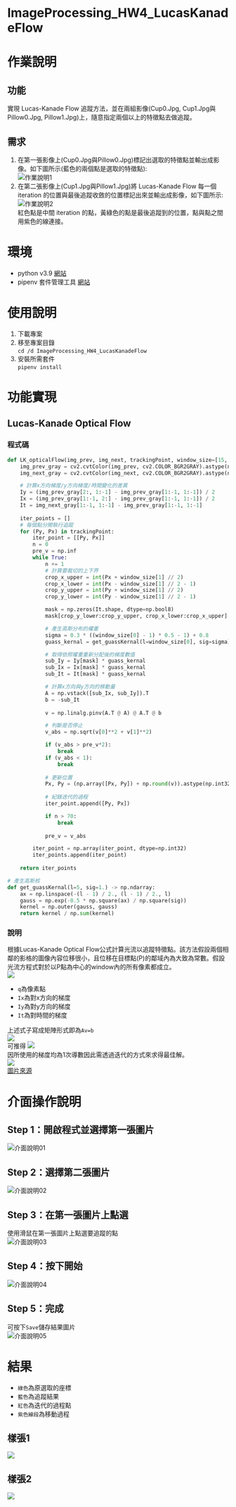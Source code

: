 # ImageProcessing_HW4_LucasKanadeFlow
 
# 作業說明
## 功能
實現 Lucas-Kanade Flow 追蹤方法，並在兩組影像(Cup0.Jpg, Cup1.Jpg與Pillow0.Jpg, Pillow1.Jpg)上，隨意指定兩個以上的特徵點去做追蹤。
## 需求
1. 在第一張影像上(Cup0.Jpg與Pillow0.Jpg)標記出選取的特徵點並輸出成影像。如下圖所示(藍色的兩個點是選取的特徵點):  
![作業說明1](/img/作業說明1.png)
2. 在第二張影像上(Cup1.Jpg與Pillow1.Jpg)將 Lucas-Kanade Flow 每一個 iteration 的位置與最後追蹤收斂的位置標記出來並輸出成影像，如下圖所示:  
![作業說明2](/img/作業說明2.png)  
紅色點是中間 iteration 的點，黃綠色的點是最後追蹤到的位置，點與點之間用紫色的線連接。

# 環境
- python v3.9 [網站](https://pipenv-fork.readthedocs.io/en/latest/)
- pipenv 套件管理工具 [網站](https://pipenv-fork.readthedocs.io/en/latest/) 

# 使用說明
1. 下載專案
2. 移至專案目錄\
`cd /d ImageProcessing_HW4_LucasKanadeFlow`
2. 安裝所需套件\
`pipenv install`

# 功能實現
## Lucas-Kanade Optical Flow
### 程式碼
```python
def LK_opticalFlow(img_prev, img_next, trackingPoint, window_size=[15, 15]):
    img_prev_gray = cv2.cvtColor(img_prev, cv2.COLOR_BGR2GRAY).astype(np.float32)
    img_next_gray = cv2.cvtColor(img_next, cv2.COLOR_BGR2GRAY).astype(np.float32)

    # 計算x方向梯度/y方向梯度/時間變化的差異
    Iy = (img_prev_gray[2:, 1:-1] - img_prev_gray[1:-1, 1:-1]) / 2
    Ix = (img_prev_gray[1:-1, 2:] - img_prev_gray[1:-1, 1:-1]) / 2
    It = img_next_gray[1:-1, 1:-1] - img_prev_gray[1:-1, 1:-1]
    
    iter_points = []
    # 每個點分開執行追蹤
    for (Py, Px) in trackingPoint:
        iter_point = [[Py, Px]]
        n = 0
        pre_v = np.inf
        while True:  
            n += 1
            # 計算要裁切的上下界
            crop_x_upper = int(Px + window_size[1] // 2)
            crop_x_lower = int(Px - window_size[1] // 2 - 1)
            crop_y_upper = int(Py + window_size[1] // 2)
            crop_y_lower = int(Py - window_size[1] // 2 - 1)

            mask = np.zeros(It.shape, dtype=np.bool8)
            mask[crop_y_lower:crop_y_upper, crop_x_lower:crop_x_upper] = True

            # 產生高斯分布的權重
            sigma = 0.3 * ((window_size[0] - 1) * 0.5 - 1) + 0.8
            guass_kernal = get_guassKernal(l=window_size[0], sig=sigma).flatten()

            # 取得依照權重重新分配後的梯度數值
            sub_Iy = Iy[mask] * guass_kernal
            sub_Ix = Ix[mask] * guass_kernal
            sub_It = It[mask] * guass_kernal

            # 計算x方向與y方向的移動量
            A = np.vstack([sub_Ix, sub_Iy]).T
            b = -sub_It
            
            v = np.linalg.pinv(A.T @ A) @ A.T @ b

            # 判斷是否停止
            v_abs = np.sqrt(v[0]**2 + v[1]**2)

            if (v_abs > pre_v*2):                
                break
            if (v_abs < 1):                
                break
            
            # 更新位置
            Px, Py = (np.array([Px, Py]) + np.round(v)).astype(np.int32)
            
            # 紀錄迭代的過程
            iter_point.append([Py, Px])

            if n > 70:                
                break
            
            pre_v = v_abs

        iter_point = np.array(iter_point, dtype=np.int32)
        iter_points.append(iter_point)
    
    return iter_points
```

```python
# 產生高斯核
def get_guassKernal(l=5, sig=1.) -> np.ndarray:
    ax = np.linspace(-(l - 1) / 2., (l - 1) / 2., l)
    gauss = np.exp(-0.5 * np.square(ax) / np.square(sig))
    kernel = np.outer(gauss, gauss)
    return kernel / np.sum(kernel)
```
### 說明
根據Lucas-Kanade Optical Flow公式計算光流以追蹤特徵點。該方法假設兩個相鄰的影格的圖像內容位移很小，且位移在目標點(P)的鄰域內為大致為常數。假設光流方程式對於以P點為中心的window內的所有像素都成立。  
![](/img/LK說明01.jpg)  
- `q`為像素點
- `Ix`為對x方向的梯度
- `Iy`為對y方向的梯度
- `It`為對時間的梯度

上述式子寫成矩陣形式即為`Av=b`  
![](/img/LK說明02.jpg)  
可推得
![](/img/LK說明03.jpg)  
因所使用的梯度均為1次導數因此需透過迭代的方式來求得最佳解。  
![](/img/Optical-flow-estimation-Left-the-Lucas-Kanade-Right-the-Lucas-Kanade-aided-by.png)  
[圖片來源](https://www.researchgate.net/figure/Optical-flow-estimation-Left-the-Lucas-Kanade-Right-the-Lucas-Kanade-aided-by_fig1_280567385)

# 介面操作說明
## Step 1：開啟程式並選擇第一張圖片
![介面說明01](/img/介面說明01.jpg)
## Step 2：選擇第二張圖片
![介面說明02](/img/介面說明02.jpg)
## Step 3：在第一張圖片上點選
使用滑鼠在第一張圖片上點選要追蹤的點  
![介面說明03](/img/介面說明03.jpg)
## Step 4：按下開始
![介面說明04](/img/介面說明04.jpg)
## Step 5：完成
可按下`Save`儲存結果圖片  
![介面說明05](/img/介面說明05.jpg)

# 結果
- `綠色`為原選取的座標  
- `藍色`為追蹤結果  
- `紅色`為迭代的過程點  
- `紫色線段`為移動過程  
## 樣張1
![](/results/Cup0.jpg)
## 樣張2
![](/results/Pillow0.jpg)